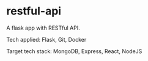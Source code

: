 # restful-api

A flask app with RESTful API.

Tech applied: Flask, Git, Docker

Target tech stack: MongoDB, Express, React, NodeJS
